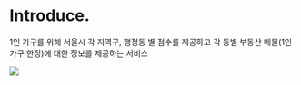 # Introduce.
1인 가구를 위해 서울시 각 지역구, 행정동 별 점수를 제공하고 각 동별 부동산 매물(1인 가구 한정)에 대한 정보를 제공하는 서비스

<img width="{80%}" src="{[[이미지 경로](https://github.com/SMU-HOLA/Introduce./issues/1#issue-1452943365)](https://github.com/SMU-HOLA/Introduce./files/10029465/default.pptx)}"/>
